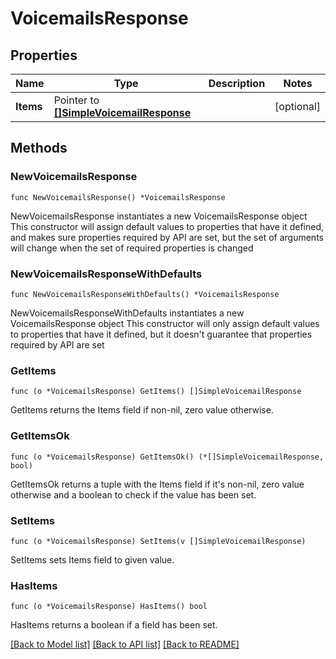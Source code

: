 # VoicemailsResponse

## Properties

Name | Type | Description | Notes
------------ | ------------- | ------------- | -------------
**Items** | Pointer to [**[]SimpleVoicemailResponse**](SimpleVoicemailResponse.md) |  | [optional] 

## Methods

### NewVoicemailsResponse

`func NewVoicemailsResponse() *VoicemailsResponse`

NewVoicemailsResponse instantiates a new VoicemailsResponse object
This constructor will assign default values to properties that have it defined,
and makes sure properties required by API are set, but the set of arguments
will change when the set of required properties is changed

### NewVoicemailsResponseWithDefaults

`func NewVoicemailsResponseWithDefaults() *VoicemailsResponse`

NewVoicemailsResponseWithDefaults instantiates a new VoicemailsResponse object
This constructor will only assign default values to properties that have it defined,
but it doesn't guarantee that properties required by API are set

### GetItems

`func (o *VoicemailsResponse) GetItems() []SimpleVoicemailResponse`

GetItems returns the Items field if non-nil, zero value otherwise.

### GetItemsOk

`func (o *VoicemailsResponse) GetItemsOk() (*[]SimpleVoicemailResponse, bool)`

GetItemsOk returns a tuple with the Items field if it's non-nil, zero value otherwise
and a boolean to check if the value has been set.

### SetItems

`func (o *VoicemailsResponse) SetItems(v []SimpleVoicemailResponse)`

SetItems sets Items field to given value.

### HasItems

`func (o *VoicemailsResponse) HasItems() bool`

HasItems returns a boolean if a field has been set.


[[Back to Model list]](../README.md#documentation-for-models) [[Back to API list]](../README.md#documentation-for-api-endpoints) [[Back to README]](../README.md)


